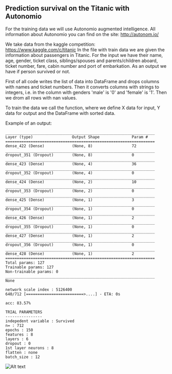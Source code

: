 ## Prediction survival on the Titanic with Autonomio

For the training data we will use Autonomio augmented intelligence. 
All information about Autonomio you can find on the site: http://autonom.io/

We take data from the kaggle competition: https://www.kaggle.com/c/titanic In the file with train data we are given the information about passengers in Titanic. For the input we have their name, age, gender, ticket class, siblings/spouses and parents/children aboard, ticket number, fare, cabin number and port of embarkation. As an output we have if person survived or not.

First of all code writes the list of data into DataFrame and drops columns with names and ticket numbers. Then it converts columns with strings to integers, i.e. in the column with genders 'male' is '0' and 'female' is '1'. Then we drom all rows with nan values.

To train the data we call the function, where we define X data for input, Y data for output and the DataFrame with sorted data.

Example of an output:

```
_________________________________________________________________
Layer (type)                 Output Shape              Param #   
=================================================================
dense_422 (Dense)            (None, 8)                 72        
_________________________________________________________________
dropout_351 (Dropout)        (None, 8)                 0         
_________________________________________________________________
dense_423 (Dense)            (None, 4)                 36        
_________________________________________________________________
dropout_352 (Dropout)        (None, 4)                 0         
_________________________________________________________________
dense_424 (Dense)            (None, 2)                 10        
_________________________________________________________________
dropout_353 (Dropout)        (None, 2)                 0         
_________________________________________________________________
dense_425 (Dense)            (None, 1)                 3         
_________________________________________________________________
dropout_354 (Dropout)        (None, 1)                 0         
_________________________________________________________________
dense_426 (Dense)            (None, 1)                 2         
_________________________________________________________________
dropout_355 (Dropout)        (None, 1)                 0         
_________________________________________________________________
dense_427 (Dense)            (None, 1)                 2         
_________________________________________________________________
dropout_356 (Dropout)        (None, 1)                 0         
_________________________________________________________________
dense_428 (Dense)            (None, 1)                 2         
=================================================================
Total params: 127
Trainable params: 127
Non-trainable params: 0
_________________________________________________________________
None

network scale index : 5126400
640/712 [=========================>....] - ETA: 0s

acc: 83.57%

TRIAL PARAMETERS
----------------
indepedent variable : Survived
n= : 712
epochs : 150
features : 8
layers : 6
dropout : 0
1st layer neurons : 8
flatten : none
batch_size : 12

```

![Alt text](http://cdn1.savepice.ru/uploads/2017/7/23/cc68bc3f45f6c08c655291ed5337bd80-full.png)
